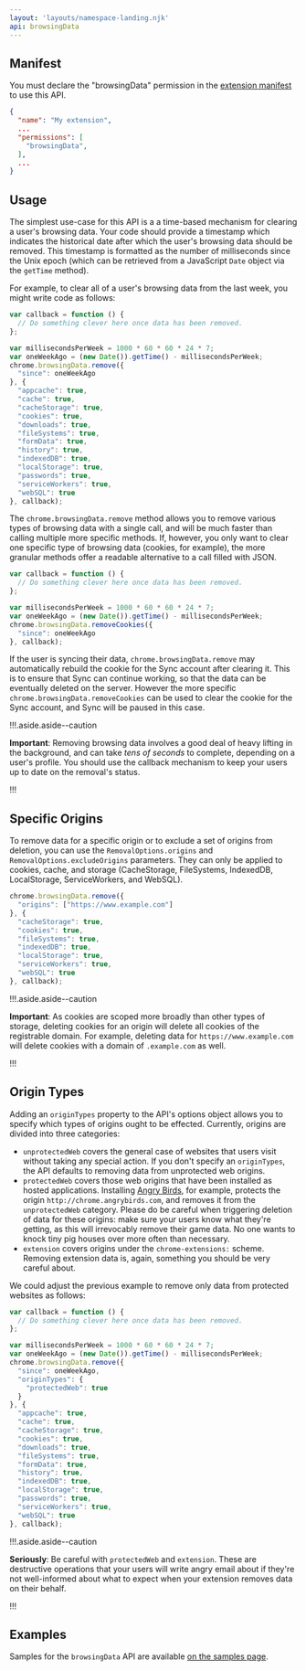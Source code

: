 ```yaml
---
layout: 'layouts/namespace-landing.njk'
api: browsingData
---
```


## Manifest

You must declare the "browsingData" permission in the [extension manifest][1] to use this API.

```json
{
  "name": "My extension",
  ...
  "permissions": [
    "browsingData",
  ],
  ...
}
```

## Usage

The simplest use-case for this API is a a time-based mechanism for clearing a user's browsing data.
Your code should provide a timestamp which indicates the historical date after which the user's
browsing data should be removed. This timestamp is formatted as the number of milliseconds since the
Unix epoch (which can be retrieved from a JavaScript `Date` object via the `getTime` method).

For example, to clear all of a user's browsing data from the last week, you might write code as
follows:

```js
var callback = function () {
  // Do something clever here once data has been removed.
};

var millisecondsPerWeek = 1000 * 60 * 60 * 24 * 7;
var oneWeekAgo = (new Date()).getTime() - millisecondsPerWeek;
chrome.browsingData.remove({
  "since": oneWeekAgo
}, {
  "appcache": true,
  "cache": true,
  "cacheStorage": true,
  "cookies": true,
  "downloads": true,
  "fileSystems": true,
  "formData": true,
  "history": true,
  "indexedDB": true,
  "localStorage": true,
  "passwords": true,
  "serviceWorkers": true,
  "webSQL": true
}, callback);
```

The `chrome.browsingData.remove` method allows you to remove various types of browsing data with a
single call, and will be much faster than calling multiple more specific methods. If, however, you
only want to clear one specific type of browsing data (cookies, for example), the more granular
methods offer a readable alternative to a call filled with JSON.

```js
var callback = function () {
  // Do something clever here once data has been removed.
};

var millisecondsPerWeek = 1000 * 60 * 60 * 24 * 7;
var oneWeekAgo = (new Date()).getTime() - millisecondsPerWeek;
chrome.browsingData.removeCookies({
  "since": oneWeekAgo
}, callback);
```

If the user is syncing their data, `chrome.browsingData.remove` may automatically rebuild the cookie
for the Sync account after clearing it. This is to ensure that Sync can continue working, so that
the data can be eventually deleted on the server. However the more specific
`chrome.browsingData.removeCookies` can be used to clear the cookie for the Sync account, and Sync
will be paused in this case.

!!!.aside.aside--caution

**Important**: Removing browsing data involves a good deal of heavy lifting in the background, and
can take _tens of seconds_ to complete, depending on a user's profile. You should use the callback
mechanism to keep your users up to date on the removal's status.

!!!

## Specific Origins

To remove data for a specific origin or to exclude a set of origins from deletion, you can use the
`RemovalOptions.origins` and `RemovalOptions.excludeOrigins` parameters. They can only be applied to
cookies, cache, and storage (CacheStorage, FileSystems, IndexedDB, LocalStorage, ServiceWorkers, and
WebSQL).

```js
chrome.browsingData.remove({
  "origins": ["https://www.example.com"]
}, {
  "cacheStorage": true,
  "cookies": true,
  "fileSystems": true,
  "indexedDB": true,
  "localStorage": true,
  "serviceWorkers": true,
  "webSQL": true
}, callback);
```

!!!.aside.aside--caution

**Important**: As cookies are scoped more broadly than other types of storage, deleting cookies for
an origin will delete all cookies of the registrable domain. For example, deleting data for
`https://www.example.com` will delete cookies with a domain of `.example.com` as well.

!!!

## Origin Types

Adding an `originTypes` property to the API's options object allows you to specify which types of
origins ought to be effected. Currently, origins are divided into three categories:

- `unprotectedWeb` covers the general case of websites that users visit without taking any special
  action. If you don't specify an `originTypes`, the API defaults to removing data from unprotected
  web origins.
- `protectedWeb` covers those web origins that have been installed as hosted applications.
  Installing [Angry Birds][2], for example, protects the origin `http://chrome.angrybirds.com`, and
  removes it from the `unprotectedWeb` category. Please do be careful when triggering deletion of
  data for these origins: make sure your users know what they're getting, as this will irrevocably
  remove their game data. No one wants to knock tiny pig houses over more often than necessary.
- `extension` covers origins under the `chrome-extensions:` scheme. Removing extension data is,
  again, something you should be very careful about.

We could adjust the previous example to remove only data from protected websites as follows:

```js
var callback = function () {
  // Do something clever here once data has been removed.
};

var millisecondsPerWeek = 1000 * 60 * 60 * 24 * 7;
var oneWeekAgo = (new Date()).getTime() - millisecondsPerWeek;
chrome.browsingData.remove({
  "since": oneWeekAgo,
  "originTypes": {
    "protectedWeb": true
  }
}, {
  "appcache": true,
  "cache": true,
  "cacheStorage": true,
  "cookies": true,
  "downloads": true,
  "fileSystems": true,
  "formData": true,
  "history": true,
  "indexedDB": true,
  "localStorage": true,
  "passwords": true,
  "serviceWorkers": true,
  "webSQL": true
}, callback);
```

!!!.aside.aside--caution

**Seriously**: Be careful with `protectedWeb` and `extension`. These are destructive operations that
your users will write angry email about if they're not well-informed about what to expect when your
extension removes data on their behalf.

!!!

## Examples

Samples for the `browsingData` API are available [on the samples page][3].

[1]: /docs/extensions/manifest
[2]: https://chrome.google.com/webstore/detail/aknpkdffaafgjchaibgeefbgmgeghloj
[3]: /docs/extensions/samples#search:browsingData
